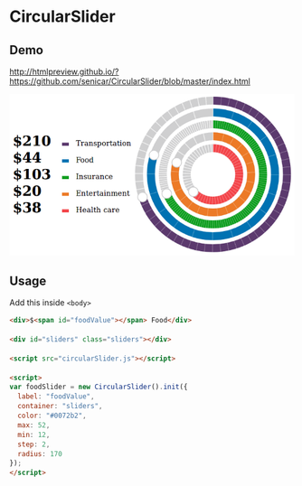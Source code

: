 # CircularSlider

## Demo

http://htmlpreview.github.io/?https://github.com/senicar/CircularSlider/blob/master/index.html

[![screenshot](https://github.com/senicar/CircularSlider/blob/master/demo.png)](http://htmlpreview.github.io/?https://github.com/senicar/CircularSlider/blob/master/index.html)

## Usage

Add this inside `<body>`
```html
<div>$<span id="foodValue"></span> Food</div>

<div id="sliders" class="sliders"></div>

<script src="circularSlider.js"></script>

<script>
var foodSlider = new CircularSlider().init({
  label: "foodValue",
  container: "sliders",
  color: "#0072b2",
  max: 52,
  min: 12,
  step: 2,
  radius: 170
});
</script>
```
